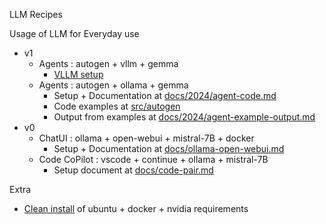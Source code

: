 LLM Recipes

Usage of LLM for Everyday use

- v1
    - Agents : autogen + vllm + gemma
        - [VLLM setup](https://github.com/slabstech/llm-recipes/blob/main/docs/vllm.md) 
    - Agents : autogen + ollama + gemma
        - Setup + Documentation at [docs/2024/agent-code.md](https://github.com/slabstech/llm-recipes/blob/main/docs/2024/agent-code.md) 
        - Code examples at [src/autogen](https://github.com/slabstech/llm-recipes/tree/main/src/autogen)
        - Output from examples at [docs/2024/agent-example-output.md](https://github.com/slabstech/llm-recipes/blob/main/docs/2024/agent-example-output.md)
- v0
    - ChatUI  : ollama + open-webui + mistral-7B + docker
        - Setup + Documentation at [docs/ollama-open-webui.md](https://github.com/slabstech/llm-recipes/blob/main/docs/ollama-open-webui.md)
    - Code CoPilot : vscode + continue + ollama + mistral-7B
        - Setup document at [docs/code-pair.md](https://github.com/slabstech/llm-recipes/blob/main/docs/code-pair.md)

Extra 
 - [Clean install](https://github.com/slabstech/llm-recipes/blob/main/docs/clean-ubuntu-setup.md) of ubuntu + docker + nvidia requirements
 